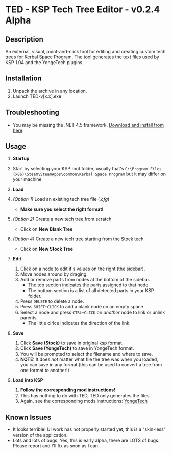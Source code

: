 TED - KSP Tech Tree Editor - v0.2.4 Alpha
=================

Description
-----
An external, visual, point-and-click tool for editing and creating custom tech trees for Kerbal Space Program. The tool generates the text files used by KSP 1.04 and the YongeTech plugins.

Installation
-----
1. Unpack the archive in any location.
2. Launch TED-v[x.x].exe

Troubleshooting
-----
- You may be missing the .NET 4.5 framework. [Download and install from here](http://www.microsoft.com/en-us/download/confirmation.aspx?id=42643).

Usage
-----

1. **Startup**
  1. Start by selecting your KSP root folder, usually that's `C:\Program Files (x86)\Steam\SteamApps\common\Kerbal Space Program` but it may differ on your machine
2. **Load**
  2. *(Option 1)* Load an existing tech tree file (*.cfg*)
     - **Make sure you select the right format!**
  3. *(Option 2)* Create a new tech tree from scratch
     - Click on **New Blank Tree**
  4. *(Option 4)* Create a new tech tree starting from the Stock tech
     - Click on **New Stock Tree**

3. **Edit**
   1. Click on a node to edit it's values on the right (the sidebar).
   2. Move nodes around by draging.
   2. Add or remove parts from nodes at the bottom of the sidebar.
      * The top section indicates the parts assigned to that node.
      * The bottom section is a list of all detected parts in your KSP folder.
   3. Press `DELETE` to delete a node.
   4. Press `SHIFT+CLICK` to add a blank node on an empty space
   5. Select a node and press `CTRL+CLICK` on *another* node to link or unlink parents.
      - The little cirlce indicates the direction of the link.

4. **Save**
   1. Click **Save (Stock)** to save in original ksp format.
   2. Click **Save (YongeTech)** to save in YongeTech format.
   3. You will be prompted to select the filename and where to save.
   4. **NOTE:** It does *not* matter what file the tree was when you loaded, you can save in any format (this can be used to convert a tree from one format to another!)

5. **Load into KSP**
   1. **Follow the corresponding mod instructions!**
   2. This has nothing to do with TED, TED only generates the files.
   3. Again, see the corresponding mods instructions: [YongeTech](http://forum.kerbalspaceprogram.com/threads/125338-1-0-4-YongeTech-Tech-Trees-Plugin-(v1-3))
   
Known Issues
-----

- It looks terrible! UI work has not properly started yet, this is a "skin-less" version of the application.
- Lots and lots of bugs. Yes, this is early alpha, there are LOTS of bugs. Please report and I'll fix as soon as I can.

